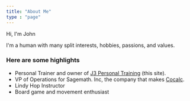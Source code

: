 ```yaml
---
title: "About Me"
type : "page"
---
```


Hi, I'm John

I'm a human with many split interests, hobbies, passions, and values. 

### Here are some highlights
- Personal Trainer and owner of [J3 Personal Training](https://johnjeng.com) (this site).
- VP of Operations for Sagemath. Inc, the company that makes [Cocalc](https://cocalc.com).
- Lindy Hop Instructor
- Board game and movement enthusiast